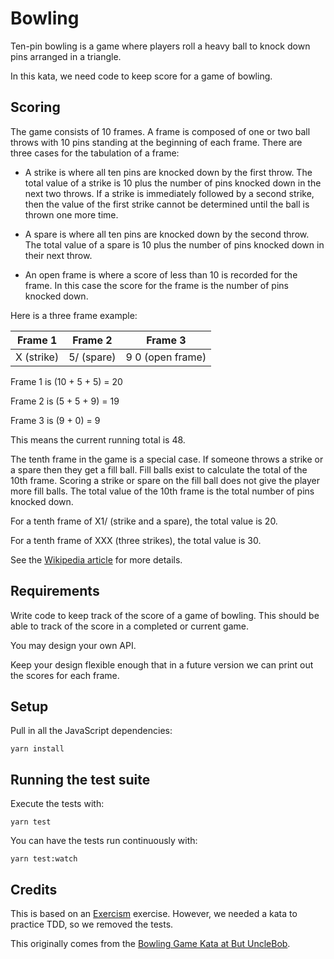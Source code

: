 # Bowling

Ten-pin bowling is a game where players roll a heavy ball to knock down
pins arranged in a triangle.

In this kata, we need code to keep score for a game of bowling.

## Scoring

The game consists of 10 frames. A frame is composed of one or two ball
throws with 10 pins standing at the beginning of each frame.
There are three cases for the tabulation of a frame:

* A strike is where all ten pins are knocked down by the first
  throw. The total value of a strike is 10 plus the number of pins
  knocked down in the next two throws. If a strike is immediately
  followed by a second strike, then the value of the first strike
  cannot be determined until the ball is thrown one more time.

* A spare is where all ten pins are knocked down by the second
  throw. The total value of a spare is 10 plus the number of pins
  knocked down in their next throw.

* An open frame is where a score of less than 10 is recorded for the
  frame. In this case the score for the frame is the number of pins
  knocked down.

Here is a three frame example:

| Frame 1         | Frame 2       | Frame 3                |
| :-------------: |:-------------:| :---------------------:|
| X (strike)      | 5/ (spare)    | 9 0 (open frame)       |

Frame 1 is (10 + 5 + 5) = 20

Frame 2 is (5 + 5 + 9) = 19

Frame 3 is (9 + 0) = 9

This means the current running total is 48.

The tenth frame in the game is a special case. If someone throws a
strike or a spare then they get a fill ball. Fill balls exist to
calculate the total of the 10th frame. Scoring a strike or spare on
the fill ball does not give the player more fill balls. The total
value of the 10th frame is the total number of pins knocked down.

For a tenth frame of X1/ (strike and a spare), the total value is 20.

For a tenth frame of XXX (three strikes), the total value is 30.

See the [Wikipedia article](https://en.wikipedia.org/wiki/Ten-pin_bowling#Scoring) for more details.

## Requirements

Write code to keep track of the score of a game of bowling.
This should be able to track of the score in a completed or current game.

You may design your own API.

Keep your design flexible enough that in a future version
we can print out the scores for each frame.


## Setup

Pull in all the JavaScript dependencies:

~~~ shell
yarn install
~~~

## Running the test suite

Execute the tests with:

~~~ shell
yarn test
~~~

You can have the tests run continuously with:

~~~ shell
yarn test:watch
~~~

## Credits

This is based on an [Exercism](http://exercism.io) exercise.
However, we needed a kata to practice TDD, so we removed the tests.

This originally comes from the [Bowling Game Kata at But UncleBob](http://butunclebob.com/ArticleS.UncleBob.TheBowlingGameKata).
